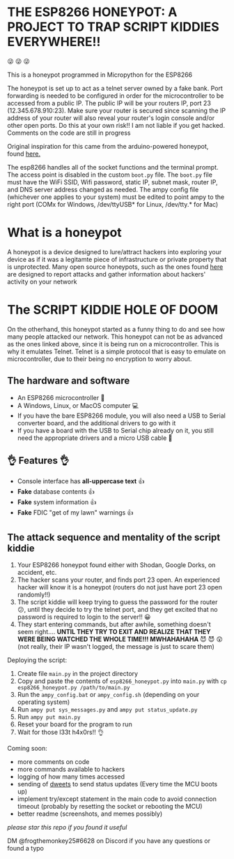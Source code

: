 # THE ESP8266 HONEYPOT: A PROJECT TO TRAP SCRIPT KIDDIES EVERYWHERE!! 

:stuck_out_tongue_winking_eye: :stuck_out_tongue_winking_eye: :stuck_out_tongue_winking_eye:

This is a honeypot programmed in Micropython for the ESP8266

The honeypot is set up to act as a telnet server owned by a fake bank.
Port forwarding is needed to be configured in order for the microcontroller to be accessed from a public IP.  The public IP will be your routers IP, port 23 (12.345.678.910:23).  Make sure your router is secured since scanning the IP address of your router will also reveal your router's login console and/or other open ports.  Do this at your own risk!!  I am not liable if you get hacked. Comments on the code are still in progress

Original inspiration for this came from the arduino-powered honeypot, found [here.](https://www.reddit.com/r/arduino/comments/5ngt87/this_is_my_arduinopowered_honeypot_if_you_want_to/)

The esp8266 handles all of the socket functions and the terminal prompt.  The access point is disabled in the custom `boot.py` file.  The `boot.py` file must have the WiFi SSID, Wifi password, static IP, subnet mask, router IP, and DNS server address changed as needed.  The ampy config file (whichever one applies to your system) must be edited to point ampy to the right port (COMx for Windows, /dev/ttyUSB* for Linux, /dev/tty.* for Mac)

# What is a honeypot #

A honeypot is a device designed to lure/attract hackers into exploring your device as if it was a legitamte piece of infrastructure or private property that is unprotected.  Many open source honeypots, such as the ones found [here](https://github.com/paralax/awesome-honeypots) are designed to report attacks and gather information about hackers' activity on your network

# The SCRIPT KIDDIE HOLE OF DOOM #
On the otherhand, this honeypot started as a funny thing to do and see how many people attacked our network.  This honeypot can not be as advanced as the ones linked above, since it is being run on a microcontroller.  This is why it emulates Telnet.  Telnet is a simple protocol that is easy to emulate on microcontroller, due to their being no encryption to worry about.

## The hardware and software ##
   - An ESP8266 microcontroller :iphone:
   - A Windows, Linux, or MacOS computer :computer:
   - If you have the bare ESP8266 module, you will also need a USB to Serial converter board, and the additional drivers to go with it
   - If you have a board with the USB to Serial chip already on it, you still need the appropriate drivers and a micro USB cable :electric_plug:

## :ok_hand: Features :ok_hand: ##

   - Console interface has **all-uppercase text** :thumbsup:
   - **Fake** database contents :thumbsup:
   - **Fake** system information :thumbsup:
   - **Fake** FDIC "get of my lawn" warnings :thumbsup:

## The attack sequence and mentality of the script kiddie ##

 1.  Your ESP8266 honeypot found either with Shodan, Google Dorks, on accident, etc.
 2.  The hacker scans your router, and finds port 23 open.  An experienced hacker will know it is a              honeypot (routers do not just have port 23 open randomly!!)
 3.  The script kiddie will keep trying to guess the password for the router :confused:, until they decide to try the telnet port, and they get excited that no password is required to login to the server!! :grinning:
 4.  They start entering commands, but after awhile, something doesn't seem right.... **UNTIL THEY TRY          TO EXIT AND REALIZE THAT THEY WERE BEING WATCHED THE WHOLE TIME!!! MWHAHAHAHA** :smiling_imp: :smiling_imp: :astonished: (not really, their IP wasn't logged, the message is just to scare them)

Deploying the script:
 1. Create file `main.py` in the project directory
 2. Copy and paste the contents of `esp8266_honeypot.py` into `main.py` with `cp esp8266_honeypot.py /path/to/main.py`
 3. Run the `ampy_config.bat` or `ampy_config.sh` (depending on your operating system)
 4. Run `ampy put sys_messages.py` and `ampy put status_update.py`
 5. Run `ampy put main.py`
 6. Reset your board for the program to run 
 7. Wait for those l33t h4x0rs!! :ok_hand:

Coming soon:

 - more comments on code
 - more commands available to hackers
 - logging of how many times accessed
 - sending of [dweets](http://dweet.io/) to send status updates (Every time the MCU boots up)
 - implement try/except statement in the main code to avoid connection timeout (probably by resetting the     socket or rebooting the MCU)
 - better readme (screenshots, and memes possibly)

*please star this repo if you found it useful*

DM @frogthemonkey25#6628 on Discord if you have any questions or found a typo